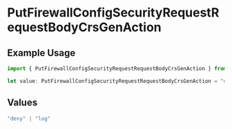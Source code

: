 # PutFirewallConfigSecurityRequestRequestBodyCrsGenAction

## Example Usage

```typescript
import { PutFirewallConfigSecurityRequestRequestBodyCrsGenAction } from "@vercel/sdk/models/operations/putfirewallconfig.js";

let value: PutFirewallConfigSecurityRequestRequestBodyCrsGenAction = "deny";
```

## Values

```typescript
"deny" | "log"
```